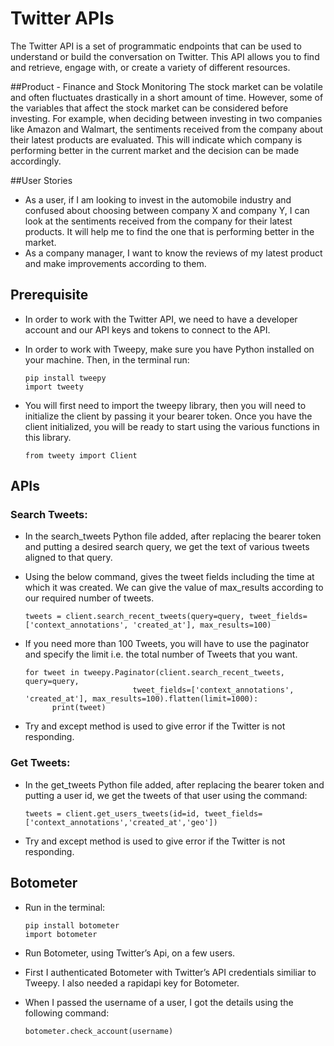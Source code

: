 # Twitter APIs

The Twitter API is a set of programmatic endpoints that can be used to understand or build the conversation on Twitter. This API allows you to find and retrieve, engage with, or create a variety of different resources. 

##Product - Finance and Stock Monitoring
The stock market can be volatile and often fluctuates drastically in a short amount of time. However, some of the variables that affect the stock market can be considered before investing. For example, when deciding between investing in two companies like Amazon and Walmart, the sentiments received from the company about their latest products are evaluated. This will indicate which company is performing better in the current market and the decision can be made accordingly.

##User Stories

- As a user, if I am looking to invest in the automobile industry and confused about choosing between company X and company Y, I can look at the sentiments received from the company for their latest products. It will help me to find the one that is performing better in the market. 
- As a company manager, I want to know the reviews of my latest product and make improvements according to them. 

## Prerequisite

- In order to work with the Twitter API, we need to have a developer account and our API keys and tokens to connect to the API.

- In order to work with Tweepy, make sure you have Python installed on your machine. Then, in the terminal run:

      pip install tweepy
      import tweety

- You will first need to import the tweepy library, then you will need to initialize the client by passing it your bearer token. Once you have the client initialized, you will be ready to start using the various functions in this library.

      from tweety import Client

## APIs

### Search Tweets:
- In the search_tweets Python file added, after replacing the bearer token and putting a desired search query, we get the text of various tweets aligned to that query. 
- Using the below command, gives the tweet fields including the time at which it was created. We can give the value of max_results according to our required number of tweets. 

      tweets = client.search_recent_tweets(query=query, tweet_fields=['context_annotations', 'created_at'], max_results=100)

- If you need more than 100 Tweets, you will have to use the paginator and specify the limit i.e. the total number of Tweets that you want.

      for tweet in tweepy.Paginator(client.search_recent_tweets, query=query,
                              tweet_fields=['context_annotations', 'created_at'], max_results=100).flatten(limit=1000):
            print(tweet)
            
- Try and except method is used to give error if the Twitter is not responding. 

### Get Tweets:
- In the get_tweets Python file added, after replacing the bearer token and putting a user id, we get the tweets of that user using the command:

      tweets = client.get_users_tweets(id=id, tweet_fields=['context_annotations','created_at','geo'])
      
- Try and except method is used to give error if the Twitter is not responding. 

## Botometer

- Run in the terminal:
      
      pip install botometer
      import botometer

- Run Botometer, using Twitter’s Api, on a few users.
- First I authenticated Botometer with Twitter’s API credentials similiar to Tweepy. I also needed a rapidapi key for Botometer.
- When I passed the username of a user, I got the details using the following command:

      botometer.check_account(username)
